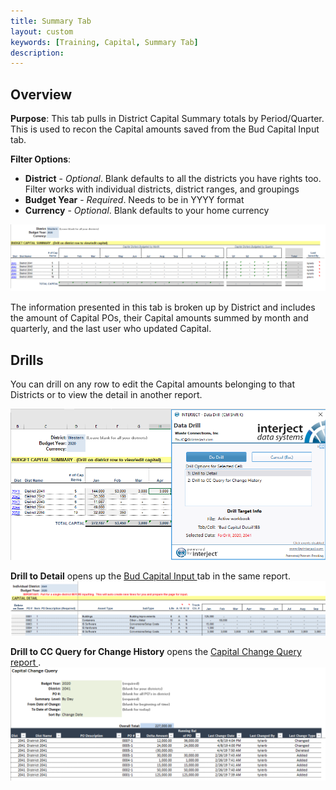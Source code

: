 ```yaml
---
title: Summary Tab
layout: custom
keywords: [Training, Capital, Summary Tab]
description: 
---
```


## Overview

**Purpose**:  This tab pulls in District Capital Summary totals by Period/Quarter. This is used to recon the Capital amounts saved from the Bud Capital Input tab.

**Filter Options**:

* **District** - *Optional*. Blank defaults to all the districts you have rights too. Filter works with individual districts, district ranges, and groupings
* **Budget Year** - *Required*. Needs to be in YYYY format
* **Currency** - *Optional*. Blank defaults to your home currency

[ ![](/images/WCNTraining/Capital/CapitalSummary_FullView.png) ](/images/WCNTraining/Capital/CapitalSummary_FullView.png)

The information presented in this tab is broken up by District and includes the amount of Capital POs, their Capital amounts summed by month and quarterly, and the last user who updated Capital.

## Drills

You can drill on any row to edit the Capital amounts belonging to that Districts or to view the detail in another report.

[ ![](/images/WCNTraining/Capital/CapitalSummary_DrillWindow.png) ](/images/WCNTraining/Capital/CapitalSummary_DrillWindow.png)

**Drill to Detail** opens up the [ Bud Capital Input ](/bApps/InterjectTraining/Capital/CapitalInput.html) tab in the same report.
[ ![](/images/WCNTraining/Capital/CapitalSummary_DetailDrill.png) ](/images/WCNTraining/Capital/CapitalSummary_DetailDrill.png)

**Drill to CC Query for Change History** opens the [ Capital Change Query report ](/bApps/InterjectTraining/Capital/CCQuery.html).
[ ![](/images/WCNTraining/Capital/CapitalSummary_CapitalChangeDrill.png) ](/images/WCNTraining/Capital/CapitalSummary_CapitalChangeDrill.png)

